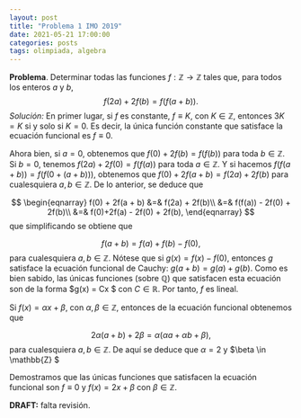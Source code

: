 ```yaml
---
layout: post
title: "Problema 1 IMO 2019"
date: 2021-05-21 17:00:00
categories: posts
tags: olimpiada, algebra
---
```




**Problema**. Determinar todas las funciones $f: \mathbb{Z} \rightarrow \mathbb{Z}$ tales que, para todos los enteros $a$ y $b$,
$$
f(2a) + 2f(b) = f(f(a + b)).
$$
*Solución:* En primer lugar, si $f$ es constante, $f \equiv K$, con $K \in \mathbb{Z}$, entonces $3K = K$ si y solo si $K = 0$. Es decir, la única función constante que satisface la ecuación funcional es $f \equiv 0.$

Ahora bien, si $a=0$, obtenemos que $f(0) + 2f(b) = f(f(b))$ para toda $b \in \mathbb{Z}$. Si $b = 0$, tenemos $f(2a) + 2f(0) = f(f(a))$ para toda $a \in \mathbb{Z}$. Y si hacemos $f(f(a + b)) = f(f(0 + (a+b)))$, obtenemos que $f(0) + 2f(a + b) = f(2a) + 2f(b)$ para cualesquiera $a, b \in \mathbb{Z}$. De lo anterior, se deduce que


$$
\begin{eqnarray}
f(0) + 2f(a + b) &=& f(2a) + 2f(b)\\
&=& f(f(a)) - 2f(0) + 2f(b)\\
&=& f(0)+2f(a) - 2f(0) + 2f(b),
\end{eqnarray}
$$
que simplificando se obtiene que


$$
f(a + b) = f(a) + f(b) -  f(0),
$$
para cualesquiera $a, b \in \mathbb{Z}$. Nótese que si $g(x) = f(x) - f(0)$, entonces $g$ satisface la ecuación funcional de Cauchy: $g(a + b) = g(a) + g(b)$. Como es bien sabido, las únicas funciones (sobre $\mathbb{Q}$) que satisfacen esta ecuación son de la forma $g(x) = Cx $ con $C \in \mathbb{R}$. Por tanto, $f$ es lineal.

Si $f(x) = \alpha x + \beta$, con $\alpha, \beta \in \mathbb{Z}$,  entonces de la ecuación funcional obtenemos que 


$$
2 \alpha(a + b) + 2 \beta = \alpha (\alpha a + \alpha b + \beta),
$$
para cualesquiera $a, b \in \mathbb{Z}$. De aquí se deduce que $\alpha = 2$ y $\beta \in \mathbb{Z} $

Demostramos que las únicas funciones que satisfacen la ecuación funcional son $f \equiv 0$ y $f(x) = 2x + \beta$ con $\beta \in \mathbb{Z}$.

**DRAFT:** falta revisión.

